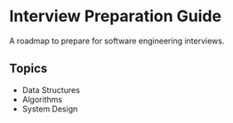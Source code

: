 # Interview Preparation Guide

A roadmap to prepare for software engineering interviews.

## Topics

- Data Structures
- Algorithms
- System Design
